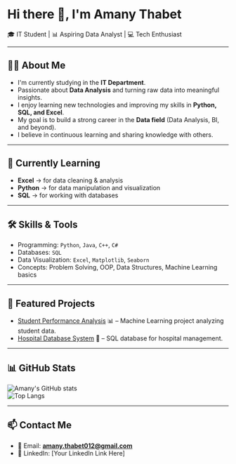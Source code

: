 # Hi there 👋, I'm Amany Thabet  

🎓 IT Student | 📊 Aspiring Data Analyst | 💻 Tech Enthusiast  

---

## 👩‍💻 About Me
- I'm currently studying in the **IT Department**.  
- Passionate about **Data Analysis** and turning raw data into meaningful insights.  
- I enjoy learning new technologies and improving my skills in **Python, SQL, and Excel**.  
- My goal is to build a strong career in the **Data field** (Data Analysis, BI, and beyond).  
- I believe in continuous learning and sharing knowledge with others.  

---

## 🌱 Currently Learning
- **Excel** → for data cleaning & analysis  
- **Python** → for data manipulation and visualization  
- **SQL** → for working with databases  

---

## 🛠️ Skills & Tools
- Programming: `Python`, `Java`, `C++`, `C#`  
- Databases: `SQL`  
- Data Visualization: `Excel`, `Matplotlib`, `Seaborn`  
- Concepts: Problem Solving, OOP, Data Structures, Machine Learning basics  

---

## 🚀 Featured Projects
- [Student Performance Analysis](https://github.com/AmanyThabet/student-performance) 📊 – Machine Learning project analyzing student data.  
- [Hospital Database System](https://github.com/AmanyThabet/hospital-database) 🏥 – SQL database for hospital management.  
  

---

## 📊 GitHub Stats
![Amany's GitHub stats](https://github-readme-stats.vercel.app/api?username=AmanyThabet&show_icons=true&theme=tokyonight)  
![Top Langs](https://github-readme-stats.vercel.app/api/top-langs/?username=AmanyThabet&layout=compact&theme=tokyonight)  

---

## 📫 Contact Me
- 📧 Email: **amany.thabet012@gmail.com**  
- 🔗 LinkedIn: [Your LinkedIn Link Here]  
